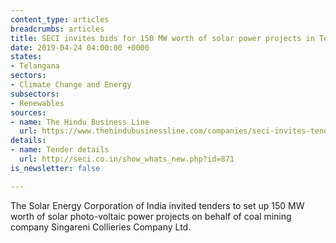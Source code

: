 ```yaml
---
content_type: articles
breadcrumbs: articles
title: SECI invites bids for 150 MW worth of solar power projects in Telangana
date: 2019-04-24 04:00:00 +0000
states:
- Telangana
sectors:
- Climate Change and Energy
subsectors:
- Renewables
sources:
- name: The Hindu Business Line
  url: https://www.thehindubusinessline.com/companies/seci-invites-tenders-for-150-mw-mw-solar-pv-project-for-singareni/article26865417.ece
details:
- name: Tender details
  url: http://seci.co.in/show_whats_new.php?id=871
is_newsletter: false

---
```

The Solar Energy Corporation of India invited tenders to set up 150 MW worth of solar photo-voltaic power projects on behalf of coal mining company Singareni Collieries Company Ltd.
